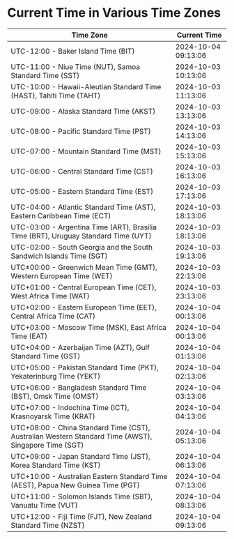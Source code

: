 # Current Time in Various Time Zones

| Time Zone | Current Time |
|-----------|--------------|
| UTC-12:00 - Baker Island Time (BIT) | 2024-10-04 09:13:06 |
| UTC-11:00 - Niue Time (NUT), Samoa Standard Time (SST) | 2024-10-03 10:13:06 |
| UTC-10:00 - Hawaii-Aleutian Standard Time (HAST), Tahiti Time (TAHT) | 2024-10-03 11:13:06 |
| UTC-09:00 - Alaska Standard Time (AKST) | 2024-10-03 13:13:06 |
| UTC-08:00 - Pacific Standard Time (PST) | 2024-10-03 14:13:06 |
| UTC-07:00 - Mountain Standard Time (MST) | 2024-10-03 15:13:06 |
| UTC-06:00 - Central Standard Time (CST) | 2024-10-03 16:13:06 |
| UTC-05:00 - Eastern Standard Time (EST) | 2024-10-03 17:13:06 |
| UTC-04:00 - Atlantic Standard Time (AST), Eastern Caribbean Time (ECT) | 2024-10-03 18:13:06 |
| UTC-03:00 - Argentina Time (ART), Brasília Time (BRT), Uruguay Standard Time (UYT) | 2024-10-03 18:13:06 |
| UTC-02:00 - South Georgia and the South Sandwich Islands Time (SGT) | 2024-10-03 19:13:06 |
| UTC±00:00 - Greenwich Mean Time (GMT), Western European Time (WET) | 2024-10-03 22:13:06 |
| UTC+01:00 - Central European Time (CET), West Africa Time (WAT) | 2024-10-03 23:13:06 |
| UTC+02:00 - Eastern European Time (EET), Central Africa Time (CAT) | 2024-10-04 00:13:06 |
| UTC+03:00 - Moscow Time (MSK), East Africa Time (EAT) | 2024-10-04 00:13:06 |
| UTC+04:00 - Azerbaijan Time (AZT), Gulf Standard Time (GST) | 2024-10-04 01:13:06 |
| UTC+05:00 - Pakistan Standard Time (PKT), Yekaterinburg Time (YEKT) | 2024-10-04 02:13:06 |
| UTC+06:00 - Bangladesh Standard Time (BST), Omsk Time (OMST) | 2024-10-04 03:13:06 |
| UTC+07:00 - Indochina Time (ICT), Krasnoyarsk Time (KRAT) | 2024-10-04 04:13:06 |
| UTC+08:00 - China Standard Time (CST), Australian Western Standard Time (AWST), Singapore Time (SGT) | 2024-10-04 05:13:06 |
| UTC+09:00 - Japan Standard Time (JST), Korea Standard Time (KST) | 2024-10-04 06:13:06 |
| UTC+10:00 - Australian Eastern Standard Time (AEST), Papua New Guinea Time (PGT) | 2024-10-04 07:13:06 |
| UTC+11:00 - Solomon Islands Time (SBT), Vanuatu Time (VUT) | 2024-10-04 08:13:06 |
| UTC+12:00 - Fiji Time (FJT), New Zealand Standard Time (NZST) | 2024-10-04 09:13:06 |
